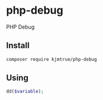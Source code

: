 # php-debug
PHP Debug

## Install

```sh
composer require kjmtrue/php-debug
```

## Using
```php
dd($variable);
```
